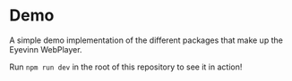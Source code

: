 # Demo

A simple demo implementation of the different packages that make up the Eyevinn WebPlayer.

Run `npm run dev` in the root of this repository to see it in action!